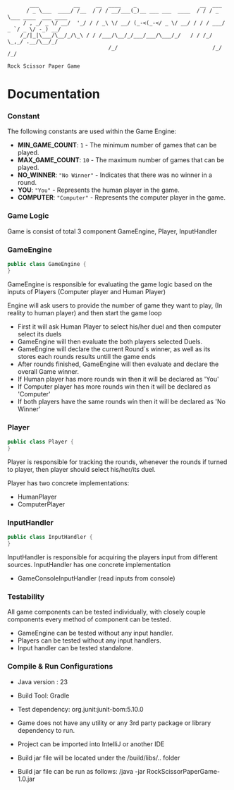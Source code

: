 ~~~
       ___           __     __  ____    _                    __  ___                  
      / _ \___  ____/ /__  / / / __/___(_)__ ___ ___  ____  / / / _ \___ ____  ___ ____
     / , _/ _ \/ __/  '_/ / / _\ \/ __/ (_-<(_-</ _ \/ __/ / / / ___/ _ `/ _ \/ -_) __/
    /_/|_|\___/\__/_/\_\ / / /___/\__/_/___/___/\___/_/   / / /_/   \_,_/ .__/\__/_/  
                                /_/                              /_/           /_/            

Rock Scissor Paper Game 
~~~

# Documentation

### Constant

The following constants are used within the Game Engine:

- **MIN_GAME_COUNT**: `1` - The minimum number of games that can be played.
- **MAX_GAME_COUNT**: `10` - The maximum number of games that can be played.
- **NO_WINNER**: `"No Winner"` - Indicates that there was no winner in a round.
- **YOU**: `"You"` - Represents the human player in the game.
- **COMPUTER**: `"Computer"` - Represents the computer player in the game.

### Game Logic

Game is consist of total 3 component GameEngine, Player, InputHandler

### GameEngine

```java
public class GameEngine {
}
```

GameEngine is responsible for evaluating the game logic based on the inputs of Players (Computer player and Human
Player)

Engine will ask users to provide the number of game they want to play, (In reality to human player) and then start the
game loop

- First it will ask Human Player to select his/her duel and then computer select its duels
- GameEngine will then evaluate the both players selected Duels.
- GameEngine will declare the current Round`s winner, as well as its stores each rounds results untill the game ends
- After rounds finished, GameEngine will then evaluate and declare the overall Game winner.
- If Human player has more rounds win then it will be declared as 'You'
- If Computer player has more rounds win then it will be declared as 'Computer'
- If both players have the same rounds win then it will be declared as 'No Winner'

### Player

```java
public class Player {
}
```

Player is responsible for tracking the rounds, whenever the rounds if turned to player, then player
should select his/her/its duel.

Player has two concrete implementations:

- HumanPlayer
- ComputerPlayer

### InputHandler

```java
public class InputHandler {
}
```

InputHandler is responsible for acquiring the players input from different sources.
InputHandler has one concrete implementation

- GameConsoleInputHandler (read inputs from console)

### Testability

All game components can be tested individually, with closely couple components every method of component
can be tested.

- GameEngine can be tested without any input handler.
- Players can be tested without any input handlers.
- Input handler can be tested standalone.

### Compile & Run Configurations
- Java version : 23
- Build Tool: Gradle
- Test dependency: org.junit:junit-bom:5.10.0
- Game does not have any utility or any 3rd party package or library dependency to run.


- Project can be imported into IntelliJ or another IDE
- Build jar file will be located under the <project-directory>/build/libs/.. folder
- Build jar file can be run as follows:  <location-to-java-bin>/java -jar RockScissorPaperGame-1.0.jar














